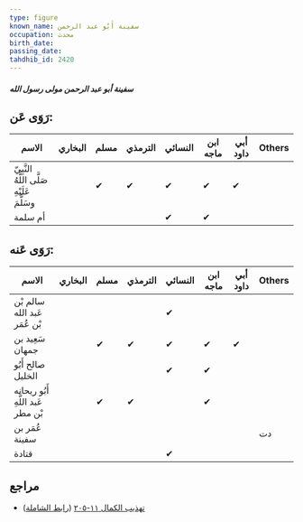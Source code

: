 ```yaml
---
type: figure
known_name: سفينة أَبُو عبد الرحمن
occupation: محدث
birth_date:
passing_date:
tahdhib_id: 2420
---
```

##### سفينة أبو عبد الرحمن مولى رسول الله

## رَوَى عَن:
| الاسم                                      | البخاري | مسلم | الترمذي | النسائي | ابن ماجه | أبي داود | Others |
| ------------------------------------------ | ------- | ---- | ------- | ------- | -------- | -------- | ------ |
| النَّبِيّ صَلَّى اللَّهُ عَلَيْهِ وسَلَّمَ |         | ✔    | ✔       | ✔       | ✔        | ✔        |        |
| أم سلمة                                    |         |      |         | ✔       | ✔        |          |        |
## رَوَى عَنه:
| الاسم                             | البخاري | مسلم | الترمذي | النسائي | ابن ماجه | أبي داود | Others |
| --------------------------------- | ------- | ---- | ------- | ------- | -------- | -------- | ------ |
| سالم بْن عَبد الله بْن عُمَر      |         |      |         | ✔       |          |          |        |
| سَعِيد بن جمهان                   |         | ✔    | ✔       | ✔       | ✔        | ✔        |        |
| صالح أَبُو الخليل                 |         |      |         | ✔       | ✔        |          |        |
| أَبُو ريحانه عَبد اللَّهِ بْن مطر |         | ✔    | ✔       |         | ✔        |          |        |
| عُمَر بن سفينة                    |         |      |         |         |          |          | دت     |
| قتادة                             |         |      |         | ✔       |          |          |        |
## مراجع
- [تهذيب الكمال ١١-٢٠٥](obsidian://open?vault=Tahdhib-al-Kamal&file=Figures/٢٤٢٠-سفينة%20أبو%20عبد%20الرحمن%20مولى%20رسول%20الله) ([رابط الشاملة](https://shamela.ws/book/3722/5525))